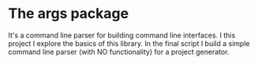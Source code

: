 # The args package

It's a command line parser for building command line interfaces. I
this project I explore the basics of this library. In the final script
I build a simple command line parser (with NO functionality) for a
project generator.

